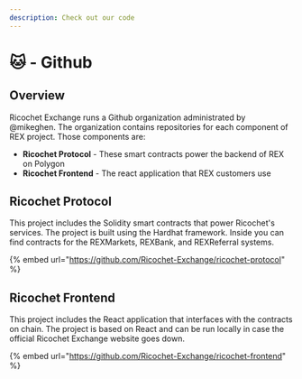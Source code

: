 ```yaml
---
description: Check out our code
---
```


# 🐱 - Github

## Overview

Ricochet Exchange runs a Github organization administrated by @mikeghen. The organization contains repositories for each component of REX project. Those components are:

* **Ricochet Protocol** - These smart contracts power the backend of REX on Polygon
* **Ricochet Frontend** - The react application that REX customers use

## Ricochet Protocol

This project includes the Solidity smart contracts that power Ricochet's services. The project is built using the Hardhat framework. Inside you can find contracts for the REXMarkets, REXBank, and REXReferral systems.&#x20;

{% embed url="https://github.com/Ricochet-Exchange/ricochet-protocol" %}

## Ricochet Frontend

This project includes the React application that interfaces with the contracts on chain. The project is based on React and can be run locally in case the official Ricochet Exchange website goes down.

{% embed url="https://github.com/Ricochet-Exchange/ricochet-frontend" %}

